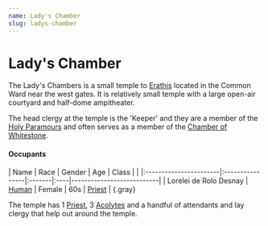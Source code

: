 ```yaml
---
name: Lady's Chamber
slug: ladys-chamber
---
```

# Lady's Chamber
The Lady's Chambers is a small temple to [Erathis](erathis) located in the Common Ward near the west gates. It is relatively small temple with a large open-air courtyard and half-dome ampitheater. 

The head clergy at the temple is the 'Keeper' and they are a member of the [Holy Paramours](holy-paramours) and often serves as a member of the [Chamber of Whitestone](chamber-of-whitestone).

#### Occupants
| Name                   | Race            | Gender | Age | Class                     |                             |
|:-----------------------|:----------------|:-------|:----|---------------------------|
| Lorelei de Rolo Desnay | [Human](humans) | Female | 60s | [Priest](/monster/priest) |
{.gray}

The temple has 1 [Priest](/monster/priest), 3 [Acolytes](/monster/acolyte) and a handful of attendants and lay clergy that help out around the temple.
